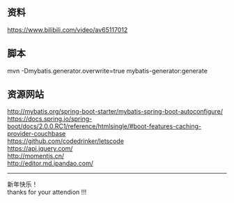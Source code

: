 ## 资料
https://www.bilibili.com/video/av65117012  

## 脚本
mvn -Dmybatis.generator.overwrite=true mybatis-generator:generate  

## 资源网站
http://mybatis.org/spring-boot-starter/mybatis-spring-boot-autoconfigure/  
https://docs.spring.io/spring-boot/docs/2.0.0.RC1/reference/htmlsingle/#boot-features-caching-provider-couchbase  
https://github.com/codedrinker/letscode  
https://api.jquery.com/  
http://momentjs.cn/  
http://editor.md.ipandao.com/  
  
------
新年快乐！  
thanks for your attendion !!!  

